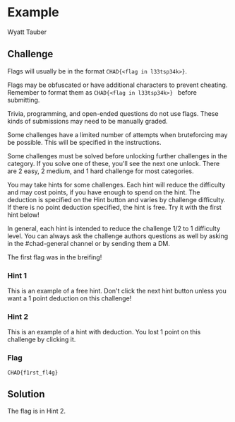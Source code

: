 # Example
Wyatt Tauber

## Challenge

Flags will usually be in the format `CHAD{<flag in l33tsp34k>}`.

Flags may be obfuscated or have additional characters to prevent cheating. Remember to format them as `CHAD{<flag in l33tsp34k>} ` before submitting.

Trivia, programming, and open-ended questions do not use flags. These kinds of submissions may need to be manually graded.

Some challenges have a limited number of attempts when bruteforcing may be possible. This will be specified in the instructions.

Some challenges must be solved before unlocking further challenges in the category. If you solve one of these, you'll see the next one unlock. There are 2 easy, 2 medium, and 1 hard challenge for most categories.

You may take hints for some challenges. Each hint will reduce the difficulty and may cost points, if you have enough to spend on the hint. The deduction is specified on the Hint button and varies by challenge difficulty. If there is no point deduction specified, the hint is free. Try it with the first hint below!

In general, each hint is intended to reduce the challenge 1/2 to 1 difficulty level. You can always ask the challenge authors questions as well by asking in the #chad-general channel or by sending them a DM.

The first flag was in the breifing!

### Hint 1
This is an example of a free hint. Don't click the next hint button unless you want a 1 point deduction on this challenge!

### Hint 2
This is an example of a hint with deduction. You lost 1 point on this challenge by clicking it.

### Flag
`CHAD{f1rst_fl4g}`

## Solution
The flag is in Hint 2.
